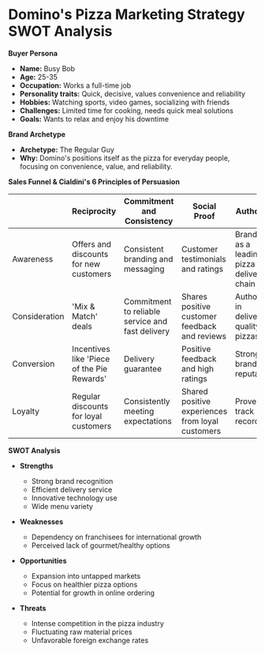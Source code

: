 # Domino's Pizza Marketing Strategy SWOT Analysis

**Buyer Persona**
- **Name:** Busy Bob
- **Age:** 25-35
- **Occupation:** Works a full-time job
- **Personality traits:** Quick, decisive, values convenience and reliability
- **Hobbies:** Watching sports, video games, socializing with friends
- **Challenges:** Limited time for cooking, needs quick meal solutions
- **Goals:** Wants to relax and enjoy his downtime

**Brand Archetype**
- **Archetype:** The Regular Guy
- **Why:** Domino's positions itself as the pizza for everyday people, focusing on convenience, value, and reliability.

**Sales Funnel & Cialdini's 6 Principles of Persuasion**

|   | Reciprocity | Commitment and Consistency | Social Proof | Authority | Liking | Scarcity |
|---|-------------|---------------------------|--------------|----------|--------|----------|
| Awareness | Offers and discounts for new customers | Consistent branding and messaging | Customer testimonials and ratings | Branding as a leading pizza delivery chain | Engaging social media presence | Limited time offers and specials |
| Consideration | 'Mix & Match' deals | Commitment to reliable service and fast delivery | Shares positive customer feedback and reviews | Authority in delivering quality pizzas | Connection through engaging campaigns | Flash deals encourage quick purchase |
| Conversion | Incentives like 'Piece of the Pie Rewards' | Delivery guarantee | Positive feedback and high ratings | Strong brand reputation | Positive customer experiences | 'Deal of the Day' creates urgency |
| Loyalty | Regular discounts for loyal customers | Consistently meeting expectations | Shared positive experiences from loyal customers | Proven track record | Customers identify with brand's values | Exclusive deals for loyalty program members |

**SWOT Analysis**
- **Strengths**
    - Strong brand recognition
    - Efficient delivery service
    - Innovative technology use
    - Wide menu variety

- **Weaknesses**
    - Dependency on franchisees for international growth
    - Perceived lack of gourmet/healthy options

- **Opportunities**
    - Expansion into untapped markets
    - Focus on healthier pizza options
    - Potential for growth in online ordering

- **Threats**
    - Intense competition in the pizza industry
    - Fluctuating raw material prices
    - Unfavorable foreign exchange rates
